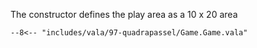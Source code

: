 The constructor defines the play area as a 10 x 20 area

```vala hl_lines="1"
--8<-- "includes/vala/97-quadrapassel/Game.Game.vala"
```
